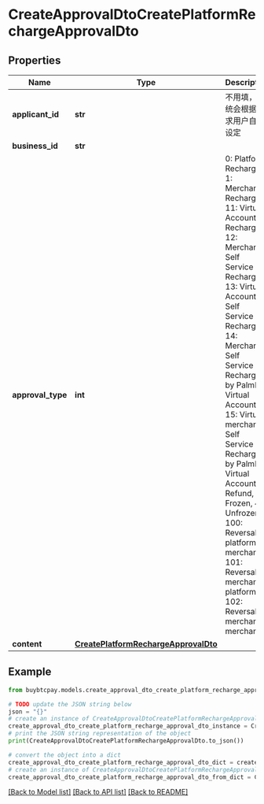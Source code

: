 # CreateApprovalDtoCreatePlatformRechargeApprovalDto


## Properties

Name | Type | Description | Notes
------------ | ------------- | ------------- | -------------
**applicant_id** | **str** | 不用填，系统会根据请求用户自己设定 | [optional] 
**business_id** | **str** |  | [optional] 
**approval_type** | **int** | 0: Platform Recharge, 1: Merchant Recharge, 11: Virtual Account Recharge, 12: Merchant Self Service Recharge, 13: Virtual Account Self Service Recharge, 14: Merchant Self Service Recharge by PalmPay Virtual Account, 15: Virtual merchant Self Service Recharge by PalmPay Virtual Account, 2: Refund, 3: Frozen, 4: Unfrozen, 100: Reversal platform to merchant, 101: Reversal merchant to platform, 102: Reversal merchant to merchant | 
**content** | [**CreatePlatformRechargeApprovalDto**](CreatePlatformRechargeApprovalDto.md) |  | [optional] 

## Example

```python
from buybtcpay.models.create_approval_dto_create_platform_recharge_approval_dto import CreateApprovalDtoCreatePlatformRechargeApprovalDto

# TODO update the JSON string below
json = "{}"
# create an instance of CreateApprovalDtoCreatePlatformRechargeApprovalDto from a JSON string
create_approval_dto_create_platform_recharge_approval_dto_instance = CreateApprovalDtoCreatePlatformRechargeApprovalDto.from_json(json)
# print the JSON string representation of the object
print(CreateApprovalDtoCreatePlatformRechargeApprovalDto.to_json())

# convert the object into a dict
create_approval_dto_create_platform_recharge_approval_dto_dict = create_approval_dto_create_platform_recharge_approval_dto_instance.to_dict()
# create an instance of CreateApprovalDtoCreatePlatformRechargeApprovalDto from a dict
create_approval_dto_create_platform_recharge_approval_dto_from_dict = CreateApprovalDtoCreatePlatformRechargeApprovalDto.from_dict(create_approval_dto_create_platform_recharge_approval_dto_dict)
```
[[Back to Model list]](../README.md#documentation-for-models) [[Back to API list]](../README.md#documentation-for-api-endpoints) [[Back to README]](../README.md)


